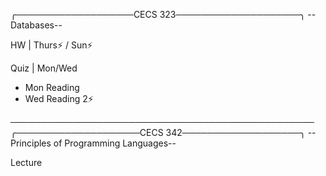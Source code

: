 ╭───────────────────CECS 323────────────────────╮
                 --Databases--

HW | Thurs⚡ / Sun⚡

Quiz | Mon/Wed
- Mon Reading  
- Wed Reading 2⚡
 











─────────────────────────────────────────────────
╭────────────────────CECS 342───────────────────╮
     --Principles of Programming Languages--

Lecture



